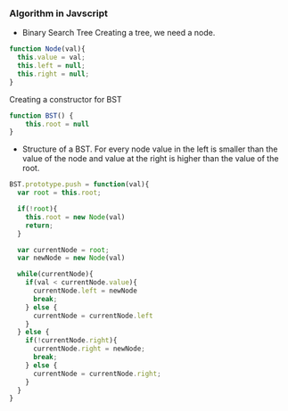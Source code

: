 ### Algorithm in Javscript
- Binary Search Tree
Creating a tree, we need a node.
``` javascript
function Node(val){
  this.value = val;
  this.left = null;
  this.right = null;
}
```
Creating a constructor for BST
``` javascript
function BST() {
    this.root = null
}
```
- Structure of a BST. For every node value in the left is smaller than the value of the node and value at the right is higher than the value of the root.

``` javascript
BST.prototype.push = function(val){
  var root = this.root;

  if(!root){
    this.root = new Node(val)
    return;
  }

  var currentNode = root;
  var newNode = new Node(val)

  while(currentNode){
    if(val < currentNode.value){
      currentNode.left = newNode
      break;
    } else {
      currentNode = currentNode.left
    }
  } else {
    if(!currentNode.right){
      currentNode.right = newNode;
      break;
    } else {
      currentNode = currentNode.right;
    }
  }
}
```
